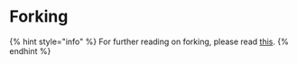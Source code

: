 # Forking

{% hint style="info" %}
For further reading on forking, please read [this](https://docs.tezedge.com/introduction/forking).
{% endhint %}
